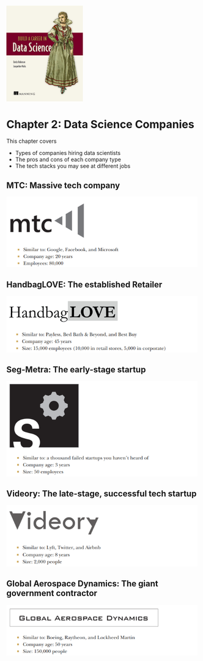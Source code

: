 
<img src="../Images/BCDS_Book_Cover.jpg" width="200"/>

# Chapter 2: Data Science Companies

This chapter covers
- Types of companies hiring data scientists
- The pros and cons of each company type 
- The tech stacks you may see at different jobs


## MTC: Massive tech company

<img src="Images/MTC_logo.png" width="500"/>



## HandbagLOVE: The established Retailer

<img src="Images/HandbagLOVE_logo.png" width="500"/>



## Seg-Metra: The early-stage startup

<img src="Images/SegMetra_logo.png" width="500"/>



## Videory: The late-stage, successful tech startup

<img src="Images/Videory_logo.png" width="500"/>


## Global Aerospace Dynamics: The giant government contractor

<img src="Images/GAD_logo.png" width="500"/>



